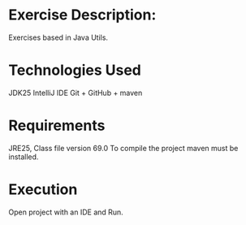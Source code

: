 # Exercise Description:
Exercises based in Java Utils.

# Technologies Used
JDK25 IntelliJ IDE Git + GitHub + maven

# Requirements
JRE25, Class file version 69.0 To compile the project maven must be installed.

# Execution
Open project with an IDE and Run.